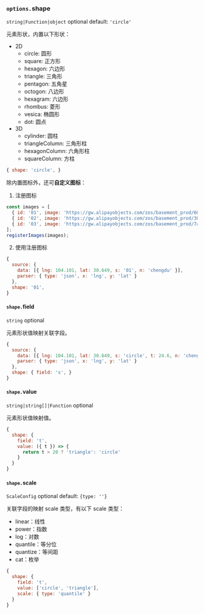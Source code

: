 ### `options.`shape

`string|Function|object` optional default: `'circle'`

元素形状，内置以下形状：

*   2D
    *   circle: 圆形
    *   square: 正方形
    *   hexagon: 六边形
    *   triangle: 三角形
    *   pentagon: 五角星
    *   octogon: 八边形
    *   hexagram: 六边形
    *   rhombus: 菱形
    *   vesica: 椭圆形
    *   dot: 圆点
*   3D
    *   cylinder: 圆柱
    *   triangleColumn: 三角形柱
    *   hexagonColumn: 六角形柱
    *   squareColumn: 方柱

```js
{ shape: 'circle', }
```

除内置图标外，还可**自定义图标**：

1.  注册图标

```js
const images = [
  { id: '01', image: 'https://gw.alipayobjects.com/zos/basement_prod/604b5e7f-309e-40db-b95b-4fac746c5153.svg' },
  { id: '02', image: 'https://gw.alipayobjects.com/zos/basement_prod/30580bc9-506f-4438-8c1a-744e082054ec.svg' },
  { id: '03', image: 'https://gw.alipayobjects.com/zos/basement_prod/7aa1f460-9f9f-499f-afdf-13424aa26bbf.svg' },
];
registerImages(images);
```

2.  使用注册图标

```js
{
  source: {
    data: [{ lng: 104.101, lat: 30.649, s: '01', n: 'chengdu' }],
    parser: { type: 'json', x: 'lng', y: 'lat' }
  },
  shape: '01',
}
```

#### `shape.`field

`string` optional

元素形状值映射关联字段。

```js
{
  source: {
    data: [{ lng: 104.101, lat: 30.649, s: 'circle', t: 24.6, n: 'chengdu' }],
    parser: { type: 'json', x: 'lng', y: 'lat' }
  },
  shape: { field: 's', }
}
```

#### `shape.`value

`string|string[]|Function` optional

元素形状值映射值。

```js
{
  shape: {
    field: 't',
    value: ({ t }) => {
      return t > 20 ? 'triangle': 'circle'
    }
  }
}
```

#### `shape.`scale

`ScaleConfig` optional default: `{type: ''}`

关联字段的映射 scale 类型，有以下 scale 类型：

*   linear：线性
*   power：指数
*   log：对数
*   quantile：等分位
*   quantize：等间距
*   cat：枚举


```js
{
  shape: {
    field: 't',
    value: ['circle', 'triangle'],
    scale: { type: 'quantile' }
  }
}
```

